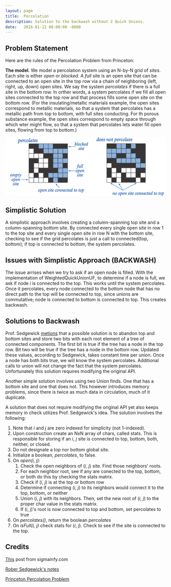 ```yaml
---
layout: page
title:  Percolation
description: Solution to the backwash without 2 Quick Unions.
date:   2016-01-12 08:00:00 -0800
---
```


## Problem Statement
Here are the rules of the Percolation Problem from Princeton:

**The model**. We model a percolation system using an N-by-N grid of *sites*. Each site is
either *open* or *blocked*. A *full* site is an open site that can be connected to an open site
in the top row via a chain of neighboring (left, right, up, down) open sites. We say the system
*percolates* if there is a full site in the bottom row. In orther words, a system
percolates if we fill all open sites connected to the top row and that process fills some
open site on the bottom row. (For the insulating/metallic materials example, the open sites
correspond to metallic materials, so that a system that percolates has a metallic path from
top to bottom, with full sites conducting. For th porous substance example, the open sites
correspond to empty space through which wter might flow, so that a system that percolates lets water
fill open sites, flowing from top to bottom.)

![Percolation Example](/files/percolates.png)

## Simplistic Solution
A simplistic approach involves creating a column-spanning top site and a column-spanning bottom
site. By connected every single open site in row 1 to the top site and every single open site in row N
with the bottom site, checking to see if the grid percolates is just a call to connected(top, bottom);
if top is connected to bottom, the system percolates.


## Issues with Simplistic Approach (BACKWASH)
The issue arrises when we try to ask if an open node is filled. With the implementation of
WeightedQuickUnionUF, to determine if a node is full, we ask if node *i* is connected to the top. This works until the system percolates. Once it percolates, every node connected to the bottom node that has
no direct path to the top will be connected to top, since unions are commutative; node is connected
to bottom is connected to top. This creates backwash.

## Solutions to Backwash
Prof. Sedgewick [metions](https://www.cs.princeton.edu/courses/archive/fall10/cos226/precepts/15UnionFind-Tarjan.pdf)
that a possible solution is to abandon top and bottom sites and store two bits with each root element of a tree of connected components.
The first bit is true if the tree has a node in the top row. Bit two will be true if the tree has a
node in the bottom row. Updated these values, according to Sedgewick, takes constant time per union.
Once a node has both bits true, we will know the system percolates. Additional calls to union will not
change the fact that the system percolates. Unfortunately this solution requires modifying the original
API.


Another simple solution involves using two Union finds. One that has a bottom site and one that does not.
This however introduces memory problems, since there is twice as much data in circulation, much of it
duplicate.

A solution that does not require modifying the original API yet also keeps memory in check utilizes
Prof. Sedgewick's idea. The solution involves the following:

1. Note that *i* and *j* are zero indexed for simplicity (not 1-indexed).
2. Upon construction create an NxN array of chars, called stats. This is responsible for storing if
an *i*, *j* site is connected to top, bottom, both, neither, or closed.
3. Do not designate a top nor bottom global site.
4. Initialize a boolean, *percolates*, to false.
5. On *open(i, j)*:
	1. Check the open neighbors of (*i*, *j*) site. Find those neighbors' roots.
	2. For each neighbor root, see if any are conected to the top, bottom, or both do this by checking
	the stats matrix.
	3. Check if (*i*, *j*) is at the top or bottom row
	4. Determine if connecting (*i*, *j*) to its neighbors would connect it to the top, bottom, or
	neither
	5. Union (*i*, *j*) with its neighbors. Then, set the new root of (*i*, *j*) to the proper char
	value in the stats matrix.
	6. If (*i*, *j*)'s root is now connected to top and bottom, set percolates to true
6. On *percolates()*, return the boolean *percolates*
7. On *isFull(i, j)* check stats for (*i*, *j*). Check to see if the site is connected to the top.

## Credits
[This](http://www.sigmainfy.com/blog/avoid-backwash-in-percolation.html) post from sigmainfy.com

[Rober Sedgewick's notes](https://www.cs.princeton.edu/courses/archive/fall10/cos226/precepts/15UnionFind-Tarjan.pdf)

[Princeton Percolation Problem](http://coursera.cs.princeton.edu/algs4/assignments/percolation.html)
